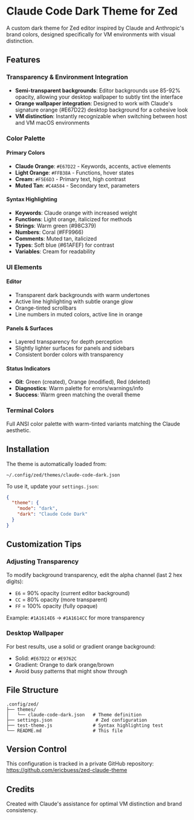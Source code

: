 # Claude Code Dark Theme for Zed

A custom dark theme for Zed editor inspired by Claude and Anthropic's brand colors, designed specifically for VM environments with visual distinction.

## Features

### Transparency & Environment Integration
- **Semi-transparent backgrounds**: Editor backgrounds use 85-92% opacity, allowing your desktop wallpaper to subtly tint the interface
- **Orange wallpaper integration**: Designed to work with Claude's signature orange (#E67D22) desktop background for a cohesive look
- **VM distinction**: Instantly recognizable when switching between host and VM macOS environments

### Color Palette

#### Primary Colors
- **Claude Orange**: `#E67D22` - Keywords, accents, active elements
- **Light Orange**: `#FFB38A` - Functions, hover states
- **Cream**: `#F5E6D3` - Primary text, high contrast
- **Muted Tan**: `#C4A584` - Secondary text, parameters

#### Syntax Highlighting
- **Keywords**: Claude orange with increased weight
- **Functions**: Light orange, italicized for methods
- **Strings**: Warm green (#98C379)
- **Numbers**: Coral (#FF9966)
- **Comments**: Muted tan, italicized
- **Types**: Soft blue (#61AFEF) for contrast
- **Variables**: Cream for readability

### UI Elements

#### Editor
- Transparent dark backgrounds with warm undertones
- Active line highlighting with subtle orange glow
- Orange-tinted scrollbars
- Line numbers in muted colors, active line in orange

#### Panels & Surfaces
- Layered transparency for depth perception
- Slightly lighter surfaces for panels and sidebars
- Consistent border colors with transparency

#### Status Indicators
- **Git**: Green (created), Orange (modified), Red (deleted)
- **Diagnostics**: Warm palette for errors/warnings/info
- **Success**: Warm green matching the overall theme

### Terminal Colors
Full ANSI color palette with warm-tinted variants matching the Claude aesthetic.

## Installation

The theme is automatically loaded from:
```
~/.config/zed/themes/claude-code-dark.json
```

To use it, update your `settings.json`:
```json
{
  "theme": {
    "mode": "dark",
    "dark": "Claude Code Dark"
  }
}
```

## Customization Tips

### Adjusting Transparency
To modify background transparency, edit the alpha channel (last 2 hex digits):
- `E6` = 90% opacity (current editor background)
- `CC` = 80% opacity (more transparent)
- `FF` = 100% opacity (fully opaque)

Example: `#1A1614E6` → `#1A1614CC` for more transparency

### Desktop Wallpaper
For best results, use a solid or gradient orange background:
- Solid: `#E67D22` or `#E9762C`
- Gradient: Orange to dark orange/brown
- Avoid busy patterns that might show through

## File Structure
```
.config/zed/
├── themes/
│   └── claude-code-dark.json   # Theme definition
├── settings.json                # Zed configuration
├── test-theme.js               # Syntax highlighting test
└── README.md                   # This file
```

## Version Control
This configuration is tracked in a private GitHub repository:
https://github.com/ericbuess/zed-claude-theme

## Credits
Created with Claude's assistance for optimal VM distinction and brand consistency.